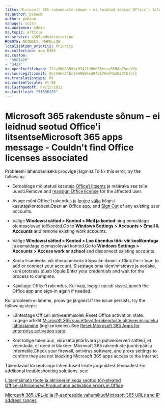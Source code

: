 ```yaml
---
title: Microsoft 365 rakenduste sõnum – ei leidnud seotud Office'i litsentse
ms.author: pebaum
author: pebaum
manager: scotv
ms.audience: Admin
ms.topic: article
ms.service: o365-administration
ROBOTS: NOINDEX, NOFOLLOW
localization_priority: Priority
ms.collection: Adm_O365
ms.custom:
- "9001426"
- "3421"
ms.openlocfilehash: 29ea9db530dd4914ffd86655eeae5508b73ccb7e
ms.sourcegitcommit: 8bc60ec34bc1e40685e3976576e04a2623f63a7c
ms.translationtype: MT
ms.contentlocale: et-EE
ms.lasthandoff: 04/15/2021
ms.locfileid: "51836203"
---
```

# <a name="microsoft-365-apps-message---couldnt-find-office-licenses-associated"></a><span data-ttu-id="1898f-102">Microsoft 365 rakenduste sõnum – ei leidnud seotud Office'i litsentse</span><span class="sxs-lookup"><span data-stu-id="1898f-102">Microsoft 365 apps message - Couldn't find Office licenses associated</span></span>

<span data-ttu-id="1898f-103">Probleemi lahendamiseks proovige järgmist.</span><span class="sxs-lookup"><span data-stu-id="1898f-103">To fix this error, try the following:</span></span>

- <span data-ttu-id="1898f-104">Eemaldage mõjutatud kasutaja [Office’i litsents](https://docs.microsoft.com/microsoft-365/admin/manage/assign-licenses-to-users) ja määrake see talle uuesti.</span><span class="sxs-lookup"><span data-stu-id="1898f-104">Remove and [reassign Office license](https://docs.microsoft.com/microsoft-365/admin/manage/assign-licenses-to-users) for the affected user.</span></span>

- <span data-ttu-id="1898f-105">Avage mõni Office’i rakendus ja [logige välja](https://support.office.com/article/sign-out-of-office-5a20dc11-47e9-4b6f-945d-478cb6d92071) kõigist kasutajakontodest.</span><span class="sxs-lookup"><span data-stu-id="1898f-105">Open an Office app, and [Sign Out](https://support.office.com/article/sign-out-of-office-5a20dc11-47e9-4b6f-945d-478cb6d92071) of any existing user accounts.</span></span>

- <span data-ttu-id="1898f-106">Valige **Windowsi sätted > Kontod > Meil ja kontod** ning eemaldage olemasolevad töökontod.</span><span class="sxs-lookup"><span data-stu-id="1898f-106">Go to **Windows Settings > Accounts > Email & Accounts** and remove existing work accounts.</span></span>

- <span data-ttu-id="1898f-107">Valige **Windowsi sätted > Kontod > Loo ühendus töö- või koolikontoga** ja eemaldage olemasolevad kontod.</span><span class="sxs-lookup"><span data-stu-id="1898f-107">Go to **Windows Settings > Accounts > Access work or school** and disconnect existing accounts.</span></span>

- <span data-ttu-id="1898f-108">Konto lisamiseks või ühendamiseks klõpsake ikooni **+**.</span><span class="sxs-lookup"><span data-stu-id="1898f-108">Click the **+** icon to add or connect your account.</span></span> <span data-ttu-id="1898f-109">Sisestage oma identimisteave ja oodake, kuni protsess jõuab lõpule.</span><span class="sxs-lookup"><span data-stu-id="1898f-109">Enter your credentials and wait for the process to complete.</span></span>

- <span data-ttu-id="1898f-110">Käivitage Office’i rakendus. Kui vaja, logige uuesti sisse.</span><span class="sxs-lookup"><span data-stu-id="1898f-110">Launch the Office app and sign-in again if needed.</span></span>

<span data-ttu-id="1898f-111">Kui probleem ei lahene, proovige järgmist.</span><span class="sxs-lookup"><span data-stu-id="1898f-111">If the issue persists, try the following steps:</span></span>

- <span data-ttu-id="1898f-112">Lähtestage Office’i aktiveerimisolek.</span><span class="sxs-lookup"><span data-stu-id="1898f-112">Reset Office activation state.</span></span> <span data-ttu-id="1898f-113">Lugege artiklit [Microsoft 365 suurettevõtterakenduste aktiveerimisoleku lähtestamine](https://docs.microsoft.com/office365/troubleshoot/activation/reset-office-365-proplus-activation-state) (inglise keeles).</span><span class="sxs-lookup"><span data-stu-id="1898f-113">See [Reset Microsoft 365 Apps for enterprise activation state](https://docs.microsoft.com/office365/troubleshoot/activation/reset-office-365-proplus-activation-state).</span></span>

- <span data-ttu-id="1898f-114">Kontrollige tulemüüri, viirusetõrjetarkvara ja puhverserveri sätteid, et veenduda, et need ei blokeeri Microsoft 365 rakenduste juurdepääsu Internetile.</span><span class="sxs-lookup"><span data-stu-id="1898f-114">Check your firewall, antivirus software, and proxy settings to confirm they are not blocking Microsoft 365 apps access to the Internet.</span></span> 

<span data-ttu-id="1898f-115">Täiendavad tõrkeotsingu lahendused leiate järgmistest teemadest:</span><span class="sxs-lookup"><span data-stu-id="1898f-115">For additional troubleshooting solutions, see:</span></span>

[<span data-ttu-id="1898f-116">Litsentsimata toote ja aktiveerimisega seotud tõrketeated Office’is</span><span class="sxs-lookup"><span data-stu-id="1898f-116">Unlicensed Product and activation errors in Office</span></span>](https://support.office.com/Article/0d23d3c0-c19c-4b2f-9845-5344fedc4380?wt.mc_id=Alchemy_ClientDIA)

[<span data-ttu-id="1898f-117">Microsoft 365 URL-id ja IP-aadresside vahemikud</span><span class="sxs-lookup"><span data-stu-id="1898f-117">Microsoft 365 URLs and IP address ranges</span></span>](https://docs.microsoft.com/office365/enterprise/urls-and-ip-address-ranges)
